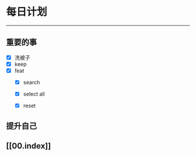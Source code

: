 
# 每日计划
---
## 重要的事

- [x]  洗被子
- [x]  keep
- [x]  feat
     - [x]  search
     - [x] select all
     - [x] reset



## 提升自己

  



## [[00.index]]










